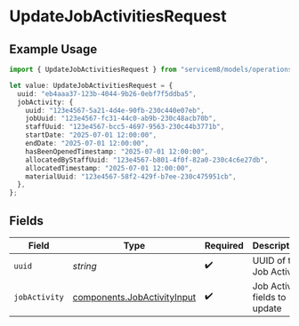 # UpdateJobActivitiesRequest

## Example Usage

```typescript
import { UpdateJobActivitiesRequest } from "servicem8/models/operations";

let value: UpdateJobActivitiesRequest = {
  uuid: "eb4aaa37-123b-4044-9b26-0ebf7f5ddba5",
  jobActivity: {
    uuid: "123e4567-5a21-4d4e-90fb-230c440e07eb",
    jobUuid: "123e4567-fc31-44c0-ab9b-230c48acb70b",
    staffUuid: "123e4567-bcc5-4697-9563-230c44b3771b",
    startDate: "2025-07-01 12:00:00",
    endDate: "2025-07-01 12:00:00",
    hasBeenOpenedTimestamp: "2025-07-01 12:00:00",
    allocatedByStaffUuid: "123e4567-b801-4f0f-82a0-230c4c6e27db",
    allocatedTimestamp: "2025-07-01 12:00:00",
    materialUuid: "123e4567-58f2-429f-b7ee-230c475951cb",
  },
};
```

## Fields

| Field                                                                      | Type                                                                       | Required                                                                   | Description                                                                |
| -------------------------------------------------------------------------- | -------------------------------------------------------------------------- | -------------------------------------------------------------------------- | -------------------------------------------------------------------------- |
| `uuid`                                                                     | *string*                                                                   | :heavy_check_mark:                                                         | UUID of the Job Activity                                                   |
| `jobActivity`                                                              | [components.JobActivityInput](../../models/components/jobactivityinput.md) | :heavy_check_mark:                                                         | Job Activity fields to update                                              |